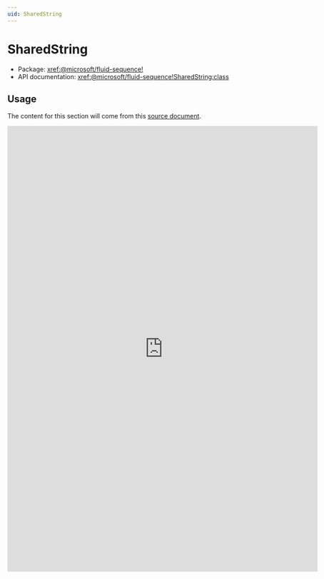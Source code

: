 ```yaml
---
uid: SharedString
---
```


# SharedString

- Package: <xref:@microsoft/fluid-sequence!>
- API documentation: <xref:@microsoft/fluid-sequence!SharedString:class>

## Usage

The content for this section will come from this [source document][1].

[1]: https://microsoft-my.sharepoint-df.com/:w:/p/anthonm/Eeshhh4GSslDkjLKK28lunIBwrh-7glib7Lfnw_9ixNL8A?e=blmd0O

<iframe src="https://microsoft-my.sharepoint-df.com/personal/anthonm_microsoft_com/_layouts/15/Doc.aspx?sourcedoc={1e8621eb-4a06-43c9-9232-ca2b6f25ba72}&amp;action=embedview&amp;wdStartOn=1&amp;wdEmbedCode=0&amp;wdPrint=0" width="695px" height="1000px" frameborder="0">This is an embedded <a target="_blank" href="https://office.com">Microsoft Office</a> document, powered by <a target="_blank" href="https://office.com/webapps">Office</a>.</iframe>
